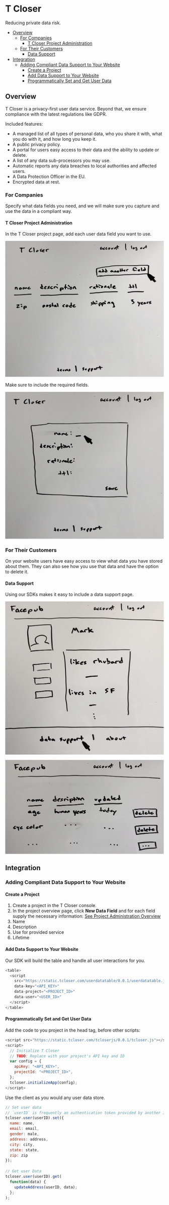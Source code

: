 # T Closer

Reducing private data risk.

<!-- To re-generate this run `doctype README.md` -->
<!-- START doctoc generated TOC please keep comment here to allow auto update -->
<!-- DON'T EDIT THIS SECTION, INSTEAD RE-RUN doctoc TO UPDATE -->


- [Overview](#overview)
  - [For Companies](#for-companies)
    - [T Closer Project Administration](#t-closer-project-administration)
  - [For Their Customers](#for-their-customers)
    - [Data Support](#data-support)
- [Integration](#integration)
  - [Adding Compliant Data Support to Your Website](#adding-compliant-data-support-to-your-website)
    - [Create a Project](#create-a-project)
    - [Add Data Support to Your Website](#add-data-support-to-your-website)
    - [Programmatically Set and Get User Data](#programmatically-set-and-get-user-data)

<!-- END doctoc generated TOC please keep comment here to allow auto update -->

## Overview

T Closer is a privacy-first user data service. Beyond that, we ensure compliance with the latest regulations like GDPR.

Included features:
* A managed list of all types of personal data, who you share it with, what you do with it, and how long you keep it.
* A public privacy policy.
* A portal for users easy access to their data and the ability to update or delete.
* A list of any data sub-processors you may use.
* Automatic reports any data breaches to local authorities and affected users.
* A Data Protection Officer in the EU.
* Encrypted data at rest.

### For Companies

Specify what data fields you need, and we will make sure you capture and use the data in a compliant way.

#### T Closer Project Administration

In the T Closer project page, add each user data field you want to use.

![T Closer List](img/TCloserList.jpeg)

Make sure to include the required fields.

![T Closer Details](img/TCloserDetails.jpeg)

### For Their Customers

On your website users have easy access to view what data you have stored about them. They can also see how you use that data and have the option to delete it.

#### Data Support

Using our SDKs makes it easy to include a data support page.

![Facepub Home](img/FacepubHome.jpeg)

![Facepub Data Support](img/FacepubDataSupport.jpeg)

## Integration

### Adding Compliant Data Support to Your Website

#### Create a Project

1. Create a project in the T Closer console<link here>.
2. In the project overview page, click **New Data Field** and for each field supply the necessary information: [See Project Administration Overview](#t-closer-project-administration)
  1. Name
  2. Description
  3. Use for provided service
  4. Lifetime

#### Add Data Support to Your Website

Our SDK will build the table and handle all user interactions for you.

```javascript
<table>
  <script
    src="https://static.tcloser.com/userdatatable/0.0.1/userdatatable.js"
    data-key="<API_KEY>"
    data-project="<PROJECT_ID>"
    data-user="<USER_ID>"
  </script>
</table>
```

#### Programmatically Set and Get User Data

Add the code to you project in the head tag, before other scripts:

```Javascript
<script src="https://static.tcloser.com/tcloserjs/0.0.1/tcloser.js"></script>
<script>
  // Initialize T Closer
  // TODO: Replace with your project's API key and ID
  var config = {
    apiKey: "<API_KEY>",
    projectId: "<PROJECT_ID>",
  };
  tcloser.initializeApp(config);
</script>
```

Use the client as you would any user data store.

```Javascript
// Set user data
// `userID` is frequently an authentication token provided by another 3rd party
tcloser.user(userID).set({
  name: name,
  email: email,
  gender: male,
  address: address,
  city: city,
  state: state,
  zip: zip
});

// Get user Data
tcloser.user(userID).get(
  function(data) {
    updateAddress(userID, data);
  };
);
```
